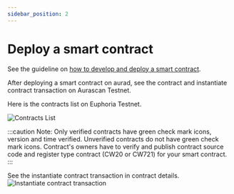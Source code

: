 ```yaml
---
sidebar_position: 2
---
```


# Deploy a smart contract

See the guideline on [how to develop and deploy a smart contract](https://github.com/aura-nw/flower-store-contract).

After deploying a smart contract on aurad, see the contract and instantiate contract transaction on Aurascan Testnet.

Here is the contracts list on Euphoria Testnet.

![Contracts List](/img/aurascan/Advanced_topic_euphoria_contracts_list.png)

:::caution Note:
Only verified contracts have green check mark icons, version and time verified. 
Unverified contracts do not have green check mark icons. 
Contract's owners have to verify and publish contract source code and register type contract (CW20 or CW721) for your smart contract.
:::

See the instantiate contract transaction in contract details.
![Instantiate contract transaction](/img/aurascan/Advanced_topics_instantiate_contract_tx.png)

